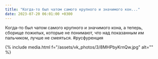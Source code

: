 ```yaml
---
title: "Когда-то был чатом самого крупного и значимого кон..."
date: 2023-07-20 06:01:00 +0300
---
```


Когда-то был чатом самого крупного и значимого кона, а теперь, сборище пожилых, которые не понимают, что над показанным им пальчиком, лучше не смеяться.
#русфуренция

{% include media.html f="/assets/vk_photos/3/8MHPbyKrnQw.jpg" alt="" %}
